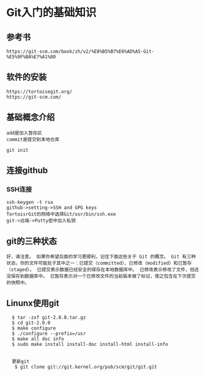 # Git入门的基础知识

## 参考书

```
https://git-scm.com/book/zh/v2/%E8%B5%B7%E6%AD%A5-Git-%E5%9F%BA%E7%A1%80
```



## 软件的安装

```
https://tortoisegit.org/
https://git-scm.com/
```



## 基础概念介绍

```
add是加入暂存区
commit是提交到本地仓库

```



```
git init
```



## 连接github

### SSH连接

```
ssh-keygen -t rsa
github->setting->SSH and GPG keys
TortoisrGit的网络中选择Git/usr/bin/ssh.exe
git->远端->Putty密中加入私钥
```





## git的三种状态

```
好，请注意。 如果你希望后面的学习更顺利，记住下面这些关于 Git 的概念。 Git 有三种状态，你的文件可能处于其中之一：已提交（committed）、已修改（modified）和已暂存（staged）。 已提交表示数据已经安全的保存在本地数据库中。 已修改表示修改了文件，但还没保存到数据库中。 已暂存表示对一个已修改文件的当前版本做了标记，使之包含在下次提交的快照中。
```



## Linunx使用git

```
  $ tar -zxf git-2.0.0.tar.gz
  $ cd git-2.0.0
  $ make configure
  $ ./configure --prefix=/usr
  $ make all doc info
  $ sudo make install install-doc install-html install-info
  
  
  更新git
   $ git clone git://git.kernel.org/pub/scm/git/git.git
```

